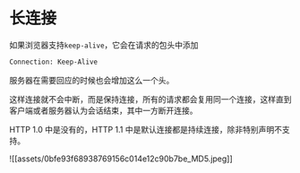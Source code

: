 # 长连接

如果浏览器支持`keep-alive`，它会在请求的包头中添加

```txt
Connection: Keep-Alive
```

服务器在需要回应的时候也会增加这么一个头。

这样连接就不会中断，而是保持连接，所有的请求都会复用同一个连接，这样直到客户端或者服务器认为会话结束，其中一方断开连接。

HTTP 1.0 中是没有的，HTTP 1.1 中是默认连接都是持续连接，除非特别声明不支持。

![[assets/0bfe93f68938769156c014e12c90b7be_MD5.jpeg]]

